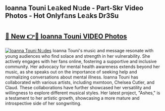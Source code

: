 ## Ioanna Touni Le𝚊ked N𝚞de - Part-Skr Video Photos - Hot Onlyf𝚊ns Le𝚊ks Dr3Su

# <h2><a href="http://ab45355.deff.icu/?id=Ioanna+Touni">🔗 New 👉🔴 Ioanna Touni VIDEO Photos</a></h2>

[![Ioanna Touni N𝚞des](https://i.imgur.com/rIISA9y.gif)](http://ab45355.deff.icu/?id=Ioanna+Touni)
Ioanna Touni's music and message resonate with young audiences who find solace and strength in her vulnerability. She actively engages with her fans online, fostering a supportive and inclusive community. Her advocacy for mental health awareness extends beyond her music, as she speaks out on the importance of seeking help and normalizing conversations about mental illness. Ioanna Touni has collaborated with various artists, including mxmtoon, Chelsea Cutler, and Claud. These collaborations have further showcased her versatility and willingness to explore different musical styles. Her latest project, "Ashes," is a testament to her artistic growth, showcasing a more mature and introspective side of her songwriting.
